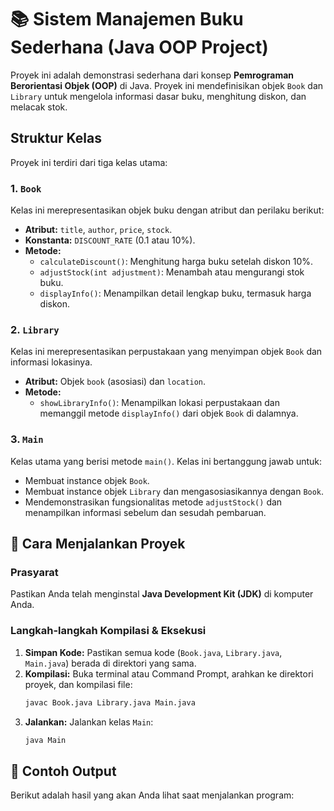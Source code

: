 # 📚 Sistem Manajemen Buku Sederhana (Java OOP Project)

Proyek ini adalah demonstrasi sederhana dari konsep **Pemrograman Berorientasi Objek (OOP)** di Java. Proyek ini mendefinisikan objek `Book` dan `Library` untuk mengelola informasi dasar buku, menghitung diskon, dan melacak stok.

## Struktur Kelas

Proyek ini terdiri dari tiga kelas utama:

### 1. `Book`

Kelas ini merepresentasikan objek buku dengan atribut dan perilaku berikut:
- **Atribut:** `title`, `author`, `price`, `stock`.
- **Konstanta:** `DISCOUNT_RATE` (0.1 atau 10%).
- **Metode:**
    - `calculateDiscount()`: Menghitung harga buku setelah diskon 10%.
    - `adjustStock(int adjustment)`: Menambah atau mengurangi stok buku.
    - `displayInfo()`: Menampilkan detail lengkap buku, termasuk harga diskon.

### 2. `Library`

Kelas ini merepresentasikan perpustakaan yang menyimpan objek `Book` dan informasi lokasinya.
- **Atribut:** Objek `book` (asosiasi) dan `location`.
- **Metode:**
    - `showLibraryInfo()`: Menampilkan lokasi perpustakaan dan memanggil metode `displayInfo()` dari objek `Book` di dalamnya.

### 3. `Main`

Kelas utama yang berisi metode `main()`. Kelas ini bertanggung jawab untuk:
- Membuat instance objek `Book`.
- Membuat instance objek `Library` dan mengasosiasikannya dengan `Book`.
- Mendemonstrasikan fungsionalitas metode `adjustStock()` dan menampilkan informasi sebelum dan sesudah pembaruan.

## 🚀 Cara Menjalankan Proyek

### Prasyarat

Pastikan Anda telah menginstal **Java Development Kit (JDK)** di komputer Anda.

### Langkah-langkah Kompilasi & Eksekusi

1.  **Simpan Kode:** Pastikan semua kode (`Book.java`, `Library.java`, `Main.java`) berada di direktori yang sama.
2.  **Kompilasi:** Buka terminal atau Command Prompt, arahkan ke direktori proyek, dan kompilasi file:
    ```bash
    javac Book.java Library.java Main.java
    ```
3.  **Jalankan:** Jalankan kelas `Main`:
    ```bash
    java Main
    ```

## 📝 Contoh Output

Berikut adalah hasil yang akan Anda lihat saat menjalankan program:
